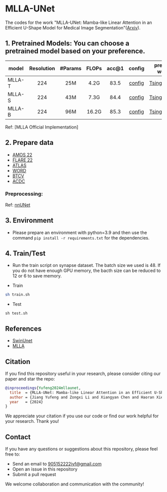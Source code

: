 # MLLA-UNet

The codes for the work "MLLA-UNet: Mamba-like Linear Attention in an Efficient U-Shape Model for Medical Image Segmentation"([Arxiv](https://arxiv.org/abs/2410.23738)). 

## 1. Pretrained Models: You can choose a pretrained model based on your preference.

| model  | Resolution | #Params | FLOPs | acc@1 |            config            |                      pretrained weights                      |
| ------ | :--------: | :-----: | :---: | :---: | :--------------------------: | :----------------------------------------------------------: |
| MLLA-T |    224     |   25M   | 4.2G  | 83.5  | [config](./cfgs/mlla_t.yaml) | [TsinghuaCloud](https://cloud.tsinghua.edu.cn/f/7a19712877cb4242889c/?dl=1) |
| MLLA-S |    224     |   43M   | 7.3G  | 84.4  | [config](./cfgs/mlla_s.yaml) | [TsinghuaCloud](https://cloud.tsinghua.edu.cn/f/0e5d0b1409d540aaa80c/?dl=1) |
| MLLA-B |    224     |   96M   | 16.2G | 85.3  | [config](./cfgs/mlla_b.yaml) | [TsinghuaCloud](https://cloud.tsinghua.edu.cn/f/91c85c5a1061496d8796/?dl=1) |

Ref: [MLLA Official Implementation]

## 2. Prepare data

- [AMOS 22](https://amos22.grand-challenge.org/Dataset/)
- [FLARE 22](https://flare22.grand-challenge.org/)
- [ATLAS](https://atlas.grand-challenge.org/)
- [WORD](https://github.com/HiLab-git/WORD)
- [BTCV](https://www.synapse.org/Synapse:syn3193805/wiki/89480)
- [ACDC](https://www.creatis.insa-lyon.fr/Challenge/acdc/)

### Preprocessing:

Ref: [nnUNet](https://github.com/MIC-DKFZ/nnUNet)

## 3. Environment

- Please prepare an environment with python=3.9 and then use the command `pip install -r requirements.txt` for the dependencies.

## 4. Train/Test

- Run the train script on synapse dataset. The batch size we used is 48. If you do not have enough GPU memory, the bacth size can be reduced to 12 or 6 to save memory.

- Train

```bash (Recommend)
sh train.sh
```

- Test 

```bash(Recommend)
sh test.sh
```

## References

* [SwinUnet](https://github.com/HuCaoFighting/Swin-Unet)
* [MLLA](https://github.com/LeapLabTHU/MLLA)

## Citation

If you find this repository useful in your research, please consider citing our paper and star the repo:

```bibtex
@inproceedings{Yufeng2024mllaunet,
  title  = {MLLA-UNet: Mamba-like Linear Attention in an Efficient U-Shape Model for Medical Image Segmentation},
  author = {Jiang Yufeng and Zongxi Li and Xiangyan Chen and Haoran Xie and Cai Jing},
  year   = {2024}
}
```
We appreciate your citation if you use our code or find our work helpful for your research. Thank you!

## Contact

If you have any questions or suggestions about this repository, please feel free to:

- Send an email to [905152222jyf@gmail.com](mailto:905152222jyf@gmail.com)
- Open an issue in this repository
- Submit a pull request

We welcome collaboration and communication with the community!

